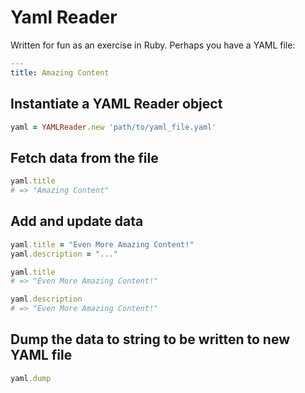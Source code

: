 # Yaml Reader

Written for fun as an exercise in Ruby.  Perhaps you have a YAML file:

```yaml
---
title: Amazing Content
```

## Instantiate a YAML Reader object

```ruby
yaml = YAMLReader.new 'path/to/yaml_file.yaml'
```

## Fetch data from the file
```ruby
yaml.title
# => "Amazing Content"
```

## Add and update data 
```ruby
yaml.title = "Even More Amazing Content!"
yaml.description = "..."

yaml.title
# => "Even More Amazing Content!"

yaml.description
# => "Even More Amazing Content!"
```

## Dump the data to string to be written to new YAML file

```ruby
yaml.dump
```
